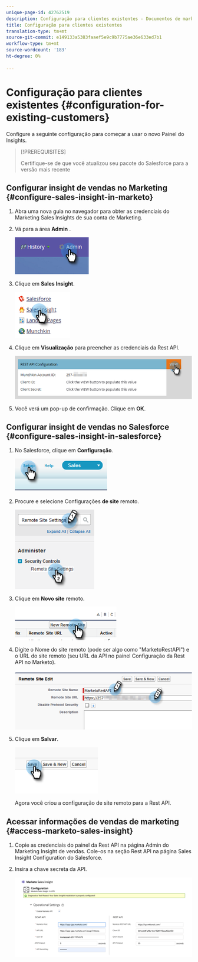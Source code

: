 ```yaml
---
unique-page-id: 42762519
description: Configuração para clientes existentes - Documentos de marketing - Documentação do produto
title: Configuração para clientes existentes
translation-type: tm+mt
source-git-commit: e149133a5383faaef5e9c9b7775ae36e633ed7b1
workflow-type: tm+mt
source-wordcount: '183'
ht-degree: 0%

---
```



# Configuração para clientes existentes {#configuration-for-existing-customers}

Configure a seguinte configuração para começar a usar o novo Painel do Insights.

>[!PREREQUISITES]
>
>Certifique-se de que você atualizou seu pacote do Salesforce para a versão mais recente

## Configurar insight de vendas no Marketing {#configure-sales-insight-in-marketo}

1. Abra uma nova guia no navegador para obter as credenciais do Marketing Sales Insights de sua conta de Marketing.
1. Vá para a área **Admin** .

   ![](assets/configure-1.png)

1. Clique em **Sales Insight**.

   ![](assets/configure-2.png)

1. Clique em **Visualização** para preencher as credenciais da Rest API.

   ![](assets/configure-3.png)

1. Você verá um pop-up de confirmação. Clique em **OK**.

## Configurar insight de vendas no Salesforce {#configure-sales-insight-in-salesforce}

1. No Salesforce, clique em **Configuração**.

   ![](assets/sfdc-1.png)

1. Procure e selecione Configurações **de site** remoto.

   ![](assets/sfdc-2.png)

1. Clique em **Novo site** remoto.

   ![](assets/sfdc-3.png)

1. Digite o Nome do site remoto (pode ser algo como &quot;MarketoRestAPI&quot;) e o URL do site remoto (seu URL da API no painel Configuração da Rest API no Marketo).

   ![](assets/sfdc-4.png)

1. Clique em **Salvar**.

   ![](assets/sfdc-5.png)

   Agora você criou a configuração de site remoto para a Rest API.

## Acessar informações de vendas de marketing {#access-marketo-sales-insight}

1. Copie as credenciais do painel da Rest API na página Admin do Marketing Insight de vendas. Cole-os na seção Rest API na página Sales Insight Configuration do Salesforce.
1. Insira a chave secreta da API.

   ![](assets/config.png)

